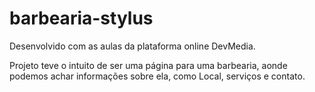 # barbearia-stylus

Desenvolvido com as aulas da plataforma online DevMedia.

Projeto teve o intuito de ser uma página para uma barbearia, aonde podemos achar informações sobre ela, como Local, serviços e contato.
